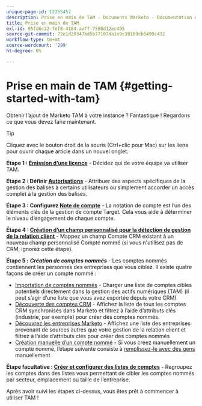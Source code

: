 ```yaml
---
unique-page-id: 12255457
description: Prise en main de TAM - Documents Marketo - Documentation du produit
title: Prise en main de TAM
exl-id: 95fd6c22-7ef8-4184-aeff-7586d12ec495
source-git-commit: 72e1d29347bd5b77107da1e9c30169cb6490c432
workflow-type: tm+mt
source-wordcount: '299'
ht-degree: 0%

---
```


# Prise en main de TAM {#getting-started-with-tam}

Obtenir l’ajout de Marketo TAM à votre instance ? Fantastique ! Regardons ce que vous devez faire maintenant.

>[!TIP]
>
>Cliquez avec le bouton droit de la souris (Ctrl+clic pour Mac) sur les liens pour ouvrir chaque article dans un nouvel onglet.

**Étape 1 : [Émission d’une licence](/help/marketo/product-docs/target-account-management/setup-tam/issue-a-license.md)** - Décidez qui de votre équipe va utiliser TAM.

**Étape 2 : Définir [Autorisations](/help/marketo/product-docs/target-account-management/setup-tam/permissions.md)** - Attribuer des aspects spécifiques de la gestion des balises à certains utilisateurs ou simplement accorder un accès complet à la gestion des balises.

**Étape 3 : Configurez [Note de compte](/help/marketo/product-docs/target-account-management/setup-tam/account-score.md)** - La notation de compte est l’un des éléments clés de la gestion de compte Target. Cela vous aide à déterminer le niveau d’engagement de chaque compte.

**Étape 4 : [Création d’un champ personnalisé pour la détection de gestion de la relation client](/help/marketo/product-docs/target-account-management/setup-tam/create-a-custom-field-for-crm-discovery.md)** - Mappez un champ Compte CRM existant à un nouveau champ personnalisé Compte nommé (si vous n&#39;utilisez pas de CRM, ignorez cette étape).

**Étape 5 :** **_Création de comptes nommés_** - Les comptes nommés contiennent les personnes des entreprises que vous ciblez. Il existe quatre façons de créer un compte nommé :

* [Importation de comptes nommés](/help/marketo/product-docs/target-account-management/target/named-accounts/import-named-accounts.md) - Charger une liste de comptes cibles potentiels directement dans la gestion des actifs numériques (TAM) (il peut s’agir d’une liste que vous avez exportée depuis votre CRM)
* [Découverte des comptes CRM](/help/marketo/product-docs/target-account-management/target/named-accounts/discover-accounts.md#discover-crm-accounts) - Affichez la liste de tous les comptes CRM synchronisés dans Marketo et filtrez à l’aide d’attributs clés (industrie, par exemple) pour créer des comptes nommés.
* [Découvrez les entreprises Marketo](/help/marketo/product-docs/target-account-management/target/named-accounts/discover-accounts.md#discover-marketo-companies) - Affichez une liste des entreprises provenant de sources autres que votre gestion de la relation client et filtrez à l’aide d’attributs clés pour créer des comptes nommés
* [Création manuelle d’un compte nommé](/help/marketo/product-docs/target-account-management/target/named-accounts/create-a-named-account.md) - Si vous créez manuellement un compte nommé, l’étape suivante consiste à [remplissez-le avec des gens](/help/marketo/product-docs/target-account-management/target/named-accounts/add-people-to-a-named-account.md) manuellement

**Étape facultative : [Créer et configurer des listes de comptes](/help/marketo/product-docs/target-account-management/target/account-lists.md#create-a-new-account-list)** - Regroupez les comptes dans des listes vous permettant de cibler les comptes nommés par secteur, emplacement ou taille de l’entreprise.

Après avoir suivi les étapes ci-dessus, vous êtes prêt à commencer à utiliser TAM !
